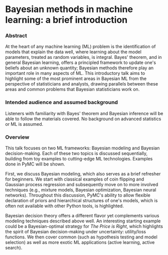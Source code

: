 # Bayesian methods in machine learning: a brief introduction

### Abstract

At the heart of any machine learning (ML) problem is the identification of models that explain the data well, where learning about the model parameters, treated as random variables, is integral. Bayes' theorem, and in general Bayesian learning, offers a principled framework to update one's beliefs about an unknown quantity; Bayesian methods therefore play an important role in many aspects of ML. This introductory talk aims to highlight some of the most prominent areas in Bayesian ML from the perspective of statisticians and analysts, drawing parallels between these areas and common problems that Bayesian statisticians work on.

### Intended audience and assumed background

Listeners with familiarity with Bayes' theorem and Bayesian inference will be able to follow the materials covered. No background on advanced statistics or ML is assumed.

### Overview

This talk focuses on two ML frameworks: Bayesian modeling and Bayesian decision-making. Each of these two topics is discussed sequentially, building from toy examples to cutting-edge ML technologies. Examples done in PyMC will be shown.

First, we discuss Bayesian modeling, which also serves as a brief refresher for beginners. We start with classical examples of coin flipping and Gaussian process regression and subsequently move on to more involved techniques (e.g., mixture models, Bayesian optimization, Bayesian neural networks). Throughout this discussion, PyMC's ability to allow flexible declaration of priors and hierarchical structures of one's models, which is often not available with other Python tools, is highlighted.

Bayesian decision theory offers a different flavor yet complements various modeling techniques described above well. An interesting starting example could be a Bayesian-optimal strategy for _The Price is Right_, which highlights the spirit of Bayesian decision-making under uncertainty: utility/loss functions. We then cover common (such as hypothesis testing and model selection) as well as more exotic ML applications (active learning, active search).

